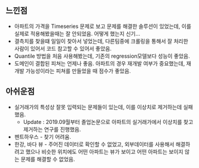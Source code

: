 ## 느낀점 

- 아파트의 가격을 Timeseries 문제로 보고 문제를 해결한 솔루션이 있었는데, 이를 실제로 적용해봤을때는 잘 안되었음. 어떻게 했는지 신기...
- 결측치를 찾을떄 일일이 찾아서 넣었는데, 다른팀중에 크롤링을 통해서 잘 처리한 사람이 있어서 코드 참고할 수 있어서 좋았음. 
- Quantile 방법을 처음 사용해봤는데, 기존의 regression모델보다 성능이 좋았음. 
- 도메인이 결합된 피쳐는 언제나 좋음. 아파트의 경우 재개발 여부가 중요했는데, 재개발 가능성이라는 피쳐를 만들었을 때 점수가 좋았음. 

## 아쉬운점 

- 실거래가의 특성상 잘못 입력되는 문제들이 있는데, 이를 이상치로 제거하는데 실패했음. 
  - Update : 2019.09월부터 졸업논문으로 아파트의 실거래가에서 이상치를 찾고 제거하는 연구를 진행했음. 
- 펜트하우스 - 찾기 어려움. 
- 한강, 바다 뷰 - 주어진 데이터로 확인할 수 없었고, 외부데이터를 사용해서 해결하려고 했으나 비슷한 위치에도 어떤 아파트는 뷰가 보이고 어떤 아파트는 보이지 않는 문제를 해결할 수 없었음. 